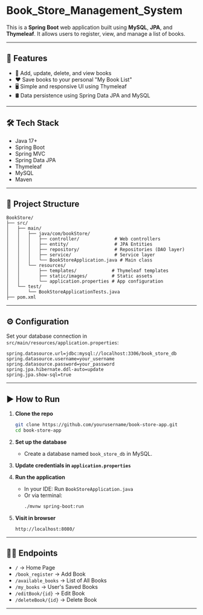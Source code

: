 # Book_Store_Management_System

This is a **Spring Boot** web application built using **MySQL**, **JPA**, and **Thymeleaf**. It allows users to register, view, and manage a list of books.

---

## 🚀 Features

- 📘 Add, update, delete, and view books  
- ❤️ Save books to your personal "My Book List"  
- 🖥️ Simple and responsive UI using Thymeleaf  
- 🛢️ Data persistence using Spring Data JPA and MySQL

---

## 🛠 Tech Stack

- Java 17+  
- Spring Boot  
- Spring MVC  
- Spring Data JPA  
- Thymeleaf  
- MySQL  
- Maven

---

## 📁 Project Structure

```
BookStore/
├── src/
│   ├── main/
│   │   ├── java/com/bookStore/
│   │   │   ├── controller/             # Web controllers
│   │   │   ├── entity/                 # JPA Entities
│   │   │   ├── repository/             # Repositories (DAO layer)
│   │   │   ├── service/                # Service layer
│   │   │   └── BookStoreApplication.java # Main class
│   │   └── resources/
│   │       ├── templates/             # Thymeleaf templates
│   │       ├── static/images/         # Static assets
│   │       └── application.properties # App configuration
│   └── test/
│       └── BookStoreApplicationTests.java
├── pom.xml
```

---

## ⚙️ Configuration

Set your database connection in `src/main/resources/application.properties`:

```properties
spring.datasource.url=jdbc:mysql://localhost:3306/book_store_db
spring.datasource.username=your_username
spring.datasource.password=your_password
spring.jpa.hibernate.ddl-auto=update
spring.jpa.show-sql=true
```

---

## ▶️ How to Run

1. **Clone the repo**  
   ```bash
   git clone https://github.com/yourusername/book-store-app.git
   cd book-store-app
   ```

2. **Set up the database**  
   - Create a database named `book_store_db` in MySQL.

3. **Update credentials in `application.properties`**

4. **Run the application**  
   - In your IDE: Run `BookStoreApplication.java`
   - Or via terminal:  
     ```bash
     ./mvnw spring-boot:run
     ```

5. **Visit in browser**  
   ```
   http://localhost:8080/
   ```

---

## 👨‍💻 Endpoints

- `/` → Home Page  
- `/book_register` → Add Book  
- `/available_books` → List of All Books  
- `/my_books` → User's Saved Books  
- `/editBook/{id}` → Edit Book  
- `/deleteBook/{id}` → Delete Book

---


